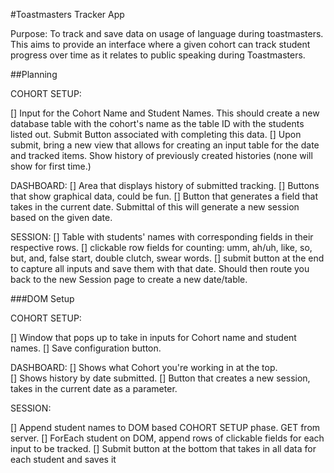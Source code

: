 #Toastmasters Tracker App


Purpose: To track and save data on usage of language during toastmasters. This aims to provide an interface where a given cohort can track student progress over time as it relates to public speaking during Toastmasters.



##Planning

COHORT SETUP:

[] Input for the Cohort Name and Student Names. This should create a new database table with the cohort's name as the table ID with the students listed out. Submit Button associated with completing this data.
[] Upon submit, bring a new view that allows for creating an input table for the date and tracked items.  Show history of previously created histories (none will show for first time.)

DASHBOARD:
[] Area that displays history of submitted tracking.
[] Buttons that show graphical data, could be fun.
[] Button that generates a field that takes in the current date.  Submittal of this will generate a new session based on the given date.  


SESSION:
[] Table with students' names with corresponding fields in their respective rows.
[] clickable row fields for counting: umm, ah/uh, like, so, but, and, false start, double clutch, swear words.
[] submit button at the end to capture all inputs and save them with that date.  Should then route you back to the new Session page to create a new date/table.



###DOM Setup

COHORT SETUP: 

[] Window that pops up to take in inputs for Cohort name and student names.
[] Save configuration button. 

DASHBOARD:
[] Shows what Cohort you're working in at the top.  
[] Shows history by date submitted.
[] Button that creates a new session, takes in the current date as a parameter.

SESSION: 

[] Append student names to DOM based COHORT SETUP phase.  GET from server.
[] ForEach student on DOM, append rows of clickable fields for each input to be tracked.
[] Submit button at the bottom that takes in all data for each student and saves it 